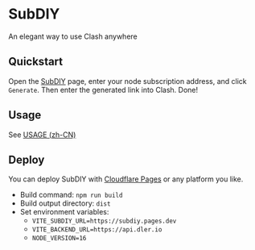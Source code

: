 # SubDIY

An elegant way to use Clash anywhere

## Quickstart

Open the [SubDIY](https://subdiy.pages.dev/) page, enter your node subscription address, and click `Generate`.
Then enter the generated link into Clash.
Done!

## Usage

See [USAGE (zh-CN)](docs/USAGE.zh-cn.md)

## Deploy

You can deploy SubDIY with [Cloudflare Pages](https://pages.cloudflare.com/) or any platform you like.

- Build command: `npm run build`
- Build output directory: `dist`
- Set environment variables:
  - `VITE_SUBDIY_URL=https://subdiy.pages.dev`
  - `VITE_BACKEND_URL=https://api.dler.io`
  - `NODE_VERSION=16`
